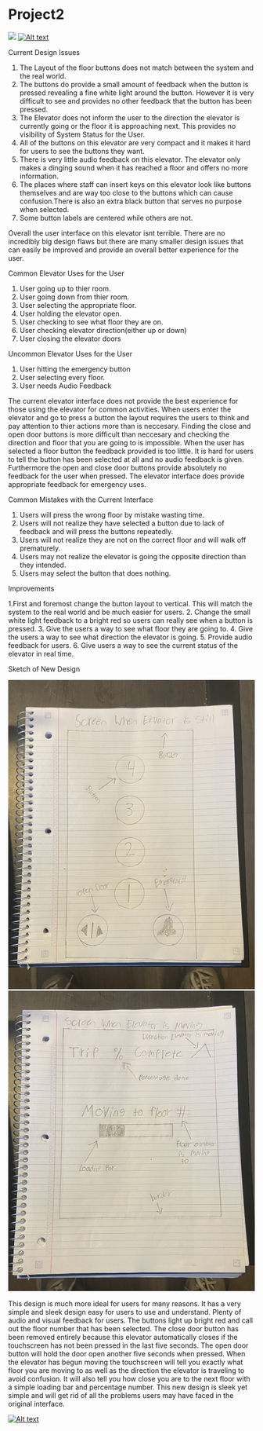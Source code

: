 # Project2
![](p2.Mason.Weaver.png)
[![Alt text](https://img.youtube.com/vi/s8sigc5FdtM/0.jpg)](https://www.youtube.com/watch?v=s8sigc5FdtM)

Current Design Issues
1. The Layout of the floor buttons does not match between the system and the real world.
2. The buttons do provide a small amount of feedback when the button is pressed revealing a fine white light around the button.
   However it is very difficult to see and provides no other feedback that the button has been pressed. 
3. The Elevator does not inform the user to the direction the elevator is currently going or the floor it is approaching next. This provides no visibility of System Status for the User.
4. All of the buttons on this elevator are very compact and it makes it hard for users to see the buttons they want.
5. There is very little audio feedback on this elevator. The elevator only makes a dinging sound when it has reached a floor and offers no more information.
6. The places where staff can insert keys on this elevator look like buttons themselves and are way too close to the buttons which can cause confusion.There is also an extra black button that serves no purpose when selected.
7. Some button labels are centered while others are not.

Overall the user interface on this elevator isnt terrible. There are no incredibly big design flaws but there are many smaller design issues that can easily be improved and provide an overall better experience for the user.


Common Elevator Uses for the User
1. User going up to thier room.
2. User going down from thier room.
3. User selecting the appropriate floor.
4. User holding the elevator open.
5. User checking to see what floor they are on.
6. User checking elevator direction(either up or down)
7. User closing the elevator doors




Uncommon Elevator Uses for the User
1. User hitting the emergency button 
2. User selecting every floor.
3. User needs Audio Feedback 

The current elevator interface does not provide the best experience for those using the elevator for common activities.
When users enter the elevator and go to press a button the layout requires the users to think and pay attention to thier actions more than is neccesary. Finding the close and open door buttons is more difficult than neccesary and checking the direction and floor that you are going to is impossible. When the user has selected a floor button the feedback provided is too little. It is hard for users to tell the button has been selected at all and no audio feedback is given. Furthermore the open and close door buttons provide absolutely no feedback for the user when pressed. The elevator interface does provide appropriate feedback for emergency uses.

Common Mistakes with the Current Interface
1. Users will press the wrong floor by mistake wasting time.
2. Users will not realize they have selected a button due to lack of feedback and will press the buttons repeatedly.
3. Users will not realize they are not on the correct floor and will walk off prematurely.
4. Users may not realize the elevator is going the opposite direction than they intended.
5. Users may select the button that does nothing.

Improvements


1.First and foremost change the button layout to vertical. This will match the system to the real world and be much easier for users.
2. Change the small white light feedback to a bright red so users can really see when a button is pressed.
3. Give the users a way to see what floor they are going to.
4. Give the users a way to see what direction the elevator is going.
5. Provide audio feedback for users.
6. Give users a way to see the current status of the elevator in real time.







Sketch of New Design

![](Images/ElevatorSketchWhileStill.jpg)
![](Images/ElevatorSketchWhileMoving.jpg)


This design is much more ideal for users for many reasons. It has a very simple and sleek design easy for users to use and understand. Plenty of audio and visual feedback for users. The buttons light up bright red and call out the floor number that has been selected. The close door button has been removed entirely because this elevator automatically closes if the touchscreen has not been pressed in the last five seconds. The open door button will hold the door open another five seconds when pressed. When the elevator has begun moving the touchscreen will tell you exactly what floor you are moving to as well as the direction the elevator is traveling to avoid confusion. It will also tell you how close you are to the next floor with a simple loading bar and percentage number. This new design is sleek yet simple and will get rid of all the problems users may have faced in the original interface.

[![Alt text](https://img.youtube.com/vi/K2SzSb0iWQw/0.jpg)](https://www.youtube.com/watch?v=K2SzSb0iWQw)


